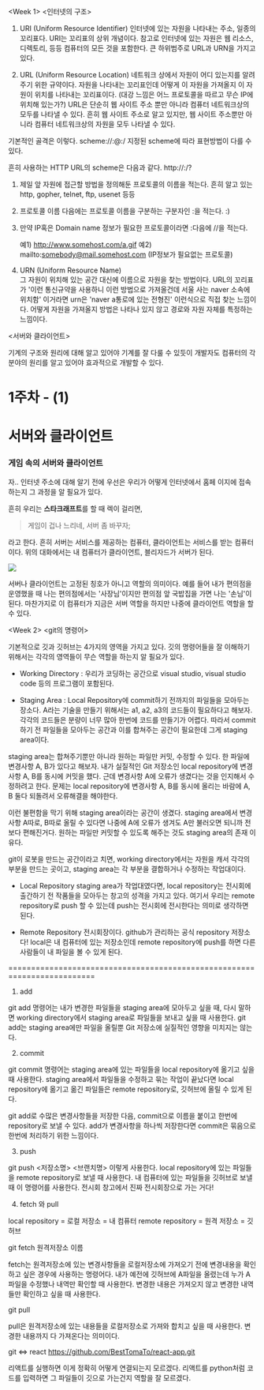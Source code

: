 <Week 1>
<인터넷의 구조>
1. URI (Uniform Resource Identifier)
인터넷에 있는 자원을 나타내는 주소, 일종의 꼬리표다. URI는 꼬리표의 상위 개념이다. 참고로 인터넷에 있는 자원은 웹 리소스, 디렉토리, 등등 컴퓨터의 모든 것을 포함한다. 큰 하위범주로 URL과 URN을 가지고 있다.

2. URL (Uniform Resource Location)
네트워크 상에서 자원이 어디 있는지를 알려주기 위한 규약이다. 자원을 나타내는 꼬리표인데 어떻게 이 자원을 가져올지 이 자원이 위치를 나타내는 꼬리표이다. (대강 느낌은 어느 프로토콜을 따르고 무슨 IP에 위치해 있는가?) URL은 단순히 웹 사이트 주소 뿐만 아니라 컴퓨터 네트워크상의 모두를 나타낼 수 있다. 흔히 웹 사이트 주소로 알고 있지만, 웹 사이트 주소뿐만 아니라 컴퓨터 네트워크상의 자원을 모두 나타낼 수 있다.

기본적인 골격은 이렇다.
scheme://<user>:<password>@<host>:<port>/<url-path>
지정된 scheme에 따라 표현방법이 다를 수 있다.

흔히 사용하는 HTTP URL의 scheme은 다음과 같다.
http://<host>:<port>/<path>?<searchpart>

1. 제일 앞 자원에 접근할 방법을 정의해둔 프로토콜의 이름을 적는다.
흔히 알고 있는 http, gopher, telnet, ftp, usenet 등등
2. 프로토콜 이름 다음에는 프로토콜 이름을 구분하는 구분자인 :을 적는다. :)
3. 만약 IP혹은 Domain name 정보가 필요한 프로토콜이라면 :다음에 //을 적는다.

    예1) http://www.somehost.com/a.gif
    예2) mailto:somebody@mail.somehost.com (IP정보가 필요없는 프로토콜)

 3. URN (Uniform Resource Name)   
그 자원이 위치해 있는 공간 대신에 이름으로 자원을 찾는 방법이다. URL의 꼬리표가 '이런 통신규약을 사용하니 이런 방법으로 가져올건데 서울 사는 naver 소속에 위치함' 이거라면 urn은 'naver a통로에 있는 전형진' 이런식으로 직접 찾는 느낌이다. 어떻게 자원을 가져올지 방법은 나타나 있지 않고 경로와 자원 자체를 특정하는 느낌이다.

<서버와 클라이언트>

기계의 구조와 원리에 대해 알고 있어야 기계를 잘 다룰 수 있듯이
개발자도 컴퓨터의 각 분야의 원리를 알고 있어야 효과적으로 개발할 수 있다.
# 1주차 - (1)
# 서버와 클라이언트
### 게임 속의 서버와 클라이언트
자.. 인터넷 주소에 대해 알기 전에 우선은 우리가 어떻게 인터넷에서 홈페
이지에 접속하는지 그 과정을 알 필요가 있다.

흔히 우리는 **스타크래프트**를 할 때 렉이 걸리면, 
> 게임이 겁나 느리네, 서버 좀 바꾸자;

라고 한다. 흔히 서버는 서비스를 제공하는 컴퓨터, 클라이언트는 서비스를 받는 컴퓨터이다. 위의 대화에서는 내 컴퓨터가 클라이언트, 블리자드가 서버가 된다.

![](https://velog.velcdn.com/images/besttomato/post/db9d7335-0b09-47dc-b20e-ab4411c579b6/image.png)

서버나 클라이언트는 고정된 칭호가 아니고 역할의 의미이다. 예를 들어 내가 편의점을 운영했을 때 나는 편의점에서는 '사장님'이지만 편의점 앞 국밥집을 가면 나는 '손님'이 된다. 마찬가지로 이 컴퓨터가 지금은 서버 역할을 하지만 나중에 클라이언트 역할을 할 수 있다. 


<Week 2>
<git의 명령어>

기본적으로 깃과 깃허브는 4가지의 영역을 가지고 있다.
깃의 명령어들을 잘 이해하기 위해서는 각각의 영역들이 무슨 역할을 하는지 알 필요가 있다.

- Working Directory
: 우리가 코딩하는 공간으로 visual studio, visual studio code 등의 프로그램이 포함된다.

- Staging Area
: Local Repository에 commit하기 전까지의 파일들을 모아두는 장소다.
A라는 기술을 만들기 위해서는 a1, a2, a3의 코드들이 필요하다고 해보자.
각각의 코드들은 분량이 너무 많아 한번에 코드를 만들기가 어렵다. 따라서 commit하기 전 파일들을 모아두는 공간과 이를 합쳐주는 공간이 필요한데 그게
staging area이다.

staging area는 합쳐주기뿐만 아니라 원하는 파일만 커밋, 수정할 수 있다.
한 파일에 변경사항 A, B가 있다고 해보자. 내가 실질적인 Git 저장소인 local repository에 변경사항 A, B를 동시에 커밋을 했다. 근데 변경사항 A에 오류가 생겼다는 것을 인지해서 수정하려고 한다. 문제는 local repository에 변경사항 A, B를 동시에 올리는 바람에 A, B 둘다 되돌려서 오류해결을 해야한다.

이런 불편함을 막기 위해 staging area이라는 공간이 생겼다. staging area에서 변경사항 A따로, B따로 올릴 수 있다면 나중에 A에 오류가 생겨도 A만 불러오면 되니까 전보다 편해진거다. 원하는 파일만 커밋할 수 있도록 해주는 것도 staging area의 존재 이유다.

git이 로봇을 만드는 공간이라고 치면,
working directory에서는 자원을 캐서 각각의 부분을 만드는 곳이고,
staging area는 각 부분을 결합하거나 수정하는 작업대이다.

- Local Repository
staging area가 작업대였다면, local repository는 전시회에 출간하기 전 작품들을 모아두는 창고의 성격을 가지고 있다. 여기서 우리는 remote repository로 push 할 수 있는데 push는 전시회에 전시한다는 의미로 생각하면 된다.

- Remote Repository
전시회장이다. github가 관리하는 공식 repository 저장소다!
local은 내 컴퓨터에 있는 저장소인데 remote repository에 push를 하면 다른 사람들이 내 파일을 볼 수 있게 된다.

=========================================================================

1. add
 
git add 명령어는 내가 변경한 파일들을 staging area에 모아두고 싶을 때, 다시 말하면 working directory에서 staging area로 파일들을 보내고 싶을 때 사용한다. git add는 staging area에만 파일을 올릴뿐 Git 저장소에 실질적인 영향을 미치지는 않는다. 

2. commit

git commit 명령어는 staging area에 있는 파일들을 local repository에 옮기고 싶을 때 사용한다. staging area에서 파일들을 수정하고 묶는 작업이 끝났다면 local repository에 옮기고 옮긴 파일들은 remote repository로, 깃허브에 올릴 수 있게 된다.

git add로 수많은 변경사항들을 저장한 다음, commit으로 이름을 붙이고 한번에 repository로 보낼 수 있다. 
add가 변경사항을 하나씩 저장한다면 commit은 묶음으로 한번에 처리하기 위한 느낌이다.

3. push

git push <저장소명> <브랜치명> 이렇게 사용한다. local repository에 있는 파일들을 remote repository로 보낼 때 사용한다. 내 컴퓨터에 있는 파일들을 깃허브로 보낼 때 이 명령어를 사용한다. 전시회 창고에서 진짜 전시회장으로 가는 거다!

4. fetch 와 pull

local repository = 로컬 저장소 = 내 컴퓨터
remote repository = 원격 저장소 = 깃허브

git fetch 원격저장소 이름

fetch는 원격저장소에 있는 변경사항들을 로컬저장소에 가져오기 전에 변경내용을 확인하고 싶은 경우에 사용하는 명령어다. 내가 예전에 깃허브에 A파일을 올렸는데 누가 A파일을 수정했나 내역만 확인할 때 사용한다. 변경한 내용은 가져오지 않고 변경한 내역들만 확인하고 싶을 때 사용한다.

git pull

pull은 원격저장소에 있는 내용들을 로컬저장소로 가져와 합치고 싶을 때 사용한다. 변경한 내용까지 다 가져온다는 의미이다.


git <=> react 
https://github.com/BestTomaTo/react-app.git

리액트를 실행하면 이게 정확히 어떻게 연결되는지 모르겠다. 리액트를 python처럼 코드를 입력하면 그 파일들이 깃으로 가는건지 역할을 잘 모르겠다.